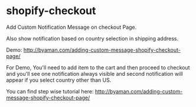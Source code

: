 # shopify-checkout

Add Custom Notification Message on checkout Page.

Also show notification based on country selection in shipping address.

Demo: http://byaman.com/adding-custom-message-shopify-checkout-page/

For Demo, You'll need to add item to the cart and then proceed to checkout and you'll see one notification always visible and second notification will appear if you select country other than US.

You can find step wise tutorial here: http://byaman.com/adding-custom-message-shopify-checkout-page/
